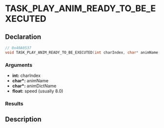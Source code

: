# TASK_PLAY_ANIM_READY_TO_BE_EXECUTED

## Declaration
```cpp
// 0x40A0537
void TASK_PLAY_ANIM_READY_TO_BE_EXECUTED(int charIndex, char* animName, char* animDictName, float speed);
```

### Arguments
- **int:** charIndex
- **char\*:** animName
- **char\*:** animDictName
- **float:** speed (usually 8.0)

### Results

## Description
